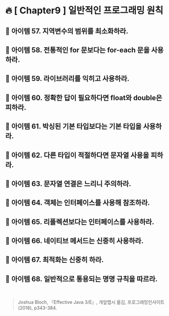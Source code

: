 # 🔥 [ Chapter9 ] 일반적인 프로그래밍 원칙

## 🎯  아이템 57. 지역변수의 범위를 최소화하라.
## 🎯  아이템 58. 전통적인 for 문보다는 for-each 문을 사용하라.
## 🎯  아이템 59. 라이브러리를 익히고 사용하라.
## 🎯  아이템 60. 정확한 답이 필요하다면 float와 double은 피하라.
## 🎯  아이템 61. 박싱된 기본 타입보다는 기본 타입을 사용하라.
## 🎯  아이템 62. 다른 타입이 적절하다면 문자열 사용을 피하라.
## 🎯  아이템 63. 문자열 연결은 느리니 주의하라.
## 🎯  아이템 64. 객체는 인터페이스를 사용해 참조하라.
## 🎯  아이템 65. 리플렉션보다는 인터페이스를 사용하라.
## 🎯  아이템 66. 네이티브 메서드는 신중히 사용하라.
## 🎯  아이템 67. 최적화는 신중히 하라.
## 🎯  아이템 68. 일반적으로 통용되는 명명 규칙을 따르라.

<br>

> Joshua Bloch, 『Effective Java 3/E』, 개앞맵시 옮김, 프로그래밍인사이트(2018), p343-384.
